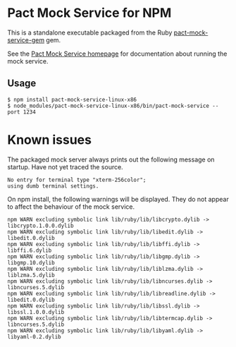 # Pact Mock Service for NPM

This is a standalone executable packaged from the Ruby [pact-mock-service-gem] gem.

See the [Pact Mock Service homepage][pact-mock-service-gem] for documentation about running the mock service.

## Usage

    $ npm install pact-mock-service-linux-x86
    $ node_modules/pact-mock-service-linux-x86/bin/pact-mock-service --port 1234

# Known issues

The packaged mock server always prints out the following message on startup. Have not yet traced the source.

```
No entry for terminal type "xterm-256color";
using dumb terminal settings.
```

On npm install, the following warnings will be displayed. They do not appear to affect the behaviour of the mock service.

```
npm WARN excluding symbolic link lib/ruby/lib/libcrypto.dylib -> libcrypto.1.0.0.dylib
npm WARN excluding symbolic link lib/ruby/lib/libedit.dylib -> libedit.0.dylib
npm WARN excluding symbolic link lib/ruby/lib/libffi.dylib -> libffi.6.dylib
npm WARN excluding symbolic link lib/ruby/lib/libgmp.dylib -> libgmp.10.dylib
npm WARN excluding symbolic link lib/ruby/lib/liblzma.dylib -> liblzma.5.dylib
npm WARN excluding symbolic link lib/ruby/lib/libncurses.dylib -> libncurses.5.dylib
npm WARN excluding symbolic link lib/ruby/lib/libreadline.dylib -> libedit.0.dylib
npm WARN excluding symbolic link lib/ruby/lib/libssl.dylib -> libssl.1.0.0.dylib
npm WARN excluding symbolic link lib/ruby/lib/libtermcap.dylib -> libncurses.5.dylib
npm WARN excluding symbolic link lib/ruby/lib/libyaml.dylib -> libyaml-0.2.dylib
```


[pact-mock-service-gem]: https://github.com/bethesque/pact-mock_service
